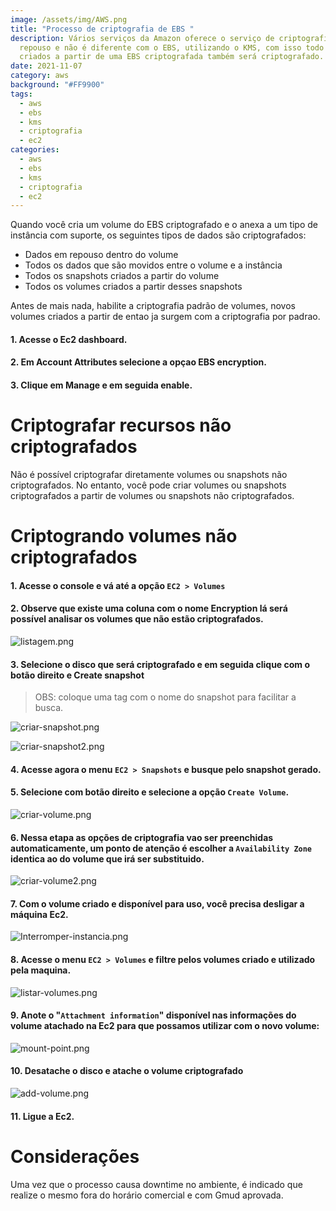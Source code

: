 ```yaml
---
image: /assets/img/AWS.png
title: "Processo de criptografia de EBS "
description: Vários serviços da Amazon oferece o serviço de criptografia em
  repouso e não é diferente com o EBS, utilizando o KMS, com isso todo snapshot
  criados a partir de uma EBS criptografada também será criptografado.
date: 2021-11-07
category: aws
background: "#FF9900"
tags:
  - aws
  - ebs
  - kms
  - criptografia
  - ec2
categories:
  - aws
  - ebs
  - kms
  - criptografia
  - ec2
---
```

Quando você cria um volume do EBS criptografado e o anexa a um tipo de instância com suporte, os seguintes tipos de dados são criptografados:

* Dados em repouso dentro do volume
* Todos os dados que são movidos entre o volume e a instância
* Todos os snapshots criados a partir do volume
* Todos os volumes criados a partir desses snapshots

Antes de mais nada, habilite a criptografia padrão de volumes, novos volumes criados a partir de entao ja surgem com a criptografia por padrao.

#### 1. Acesse o Ec2 dashboard.
#### 2. Em Account Attributes selecione a opçao EBS encryption.
#### 3. Clique em Manage e em seguida enable.


# Criptografar recursos não criptografados

Não é possível criptografar diretamente volumes ou snapshots não criptografados. No entanto, você pode criar volumes ou snapshots criptografados a partir de volumes ou snapshots não criptografados.

# Criptogrando volumes não criptografados

#### 1. Acesse o console e vá até a opção **`EC2 > Volumes`**

#### 2. Observe que existe uma coluna com o nome **Encryption** lá será possível analisar os volumes que não estão criptografados.

![listagem.png](/ops/infraestrutura/processos/aws/criptografia-ebs/listagem.png)

#### 3. Selecione o disco que será criptografado e em seguida clique com o botão direito e **Create snapshot**

> OBS: coloque uma tag com o nome do snapshot para facilitar a busca.

![criar-snapshot.png](/ops/infraestrutura/processos/aws/criptografia-ebs/criar-snapshot.png)

![criar-snapshot2.png](/ops/infraestrutura/processos/aws/criptografia-ebs/criar-snapshot2.png)

#### 4. Acesse agora o menu **`EC2 > Snapshots`** e busque pelo snapshot gerado.

#### 5. Selecione com botão direito e selecione a opção **`Create Volume`**.

![criar-volume.png](/ops/infraestrutura/processos/aws/criptografia-ebs/criar-volume.png)

#### 6. Nessa etapa as opções de criptografia vao ser preenchidas automaticamente, um ponto de atenção é escolher a **`Availability Zone`** identica ao do volume que irá ser substituido.

![criar-volume2.png](/ops/infraestrutura/processos/aws/criptografia-ebs/criar-volume2.png)

#### 7. Com o volume criado e disponível para uso, você precisa desligar a máquina Ec2.

![Interromper-instancia.png](/ops/infraestrutura/processos/aws/criptografia-ebs/interromper-instancia.png)

#### 8. Acesse o menu **`EC2 > Volumes`** e filtre pelos volumes criado e utilizado pela maquina.

![listar-volumes.png](/ops/infraestrutura/processos/aws/criptografia-ebs/listar-volumes.png)

#### 9. Anote o "`Attachment information`" disponível nas informações do volume atachado na Ec2 para que possamos utilizar com o novo volume:

![mount-point.png](/ops/infraestrutura/processos/aws/criptografia-ebs/mount-point.png)

#### 10. Desatache o disco e atache o volume criptografado

![add-volume.png](/ops/infraestrutura/processos/aws/criptografia-ebs/add-volume.png)

#### 11. Ligue a Ec2.

# Considerações

Uma vez que o processo causa downtime no ambiente, é indicado que realize o mesmo fora do horário comercial e com Gmud aprovada.